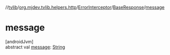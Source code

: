 //[tvlib](../../../../index.md)/[org.mjdev.tvlib.helpers.http](../../index.md)/[ErrorInterceptor](../index.md)/[BaseResponse](index.md)/[message](message.md)

# message

[androidJvm]\
abstract val [message](message.md): [String](https://kotlinlang.org/api/latest/jvm/stdlib/kotlin/-string/index.html)
